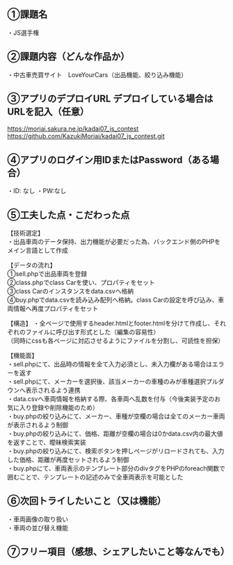 ## ①課題名
・JS選手権
 ## ②課題内容（どんな作品か）
・中古車売買サイト　LoveYourCars（出品機能、絞り込み機能）
## ③アプリのデプロイURL デプロイしている場合はURLを記入（任意）
https://moriai.sakura.ne.jp/kadai07_js_contest
https://github.com/KazukiMoriai/kadai07_js_contest.git
## ④アプリのログイン用IDまたはPassword（ある場合）
・ID: なし
・PW:なし
 ## ⑤工夫した点・こだわった点
【技術選定】  
・出品車両のデータ保持、出力機能が必要だった為、バックエンド側のPHPをメイン言語として作成  

【データの流れ】  
①sell.phpで出品車両を登録  
②class.phpでclass Carを使い、プロパティをセット  
③class Carのインスタンスをdata.csvへ格納  
④buy.phpでdata.csvを読み込み配列へ格納。class Carの設定を呼び込み、車両情報へ再度プロパティをセット  

【構造】
・全ページで使用するheader.htmlとfooter.htmlを分けて作成し、それぞれのファイルに呼び出す形式とした（編集の容易性）  
 （同時にcssも各ページに対応させるようにファイルを分割し、可読性を担保）  

【機能面】  
・sell.phpにて、出品時の情報を全て入力必須とし、未入力欄がある場合はエラーを返す  
・sell.phpにて、メーカーを選択後、該当メーカーの車種のみが車種選択プルダウンへ表示されるよう連携  
・data.csvへ車両情報を格納する際、各車両へ乱数を付与（今後実装予定のお気に入り登録や削除機能のため）  
・buy.phpの絞り込みにて、メーカー、車種が空欄の場合は全てのメーカー車両が表示されるよう制御  
・buy.phpの絞り込みにて、価格、距離が空欄の場合は0かdata.csv内の最大値を返すことで、曖昧検索実装  
・buy.phpの絞り込みにて、検索ボタンを押しページがリロードされても、入力した価格、距離が再度セットされるよう制御  
・buy.phpにて、車両表示のテンプレート部分のdivタグをPHPのforeach関数で囲むことで、テンプレートの記述のみで全車両表示を可能とした  
 ## ⑥次回トライしたいこと（又は機能）
・車両画像の取り扱い  
・車両の並び替え機能  
 ## ⑦フリー項目（感想、シェアしたいこと等なんでも）